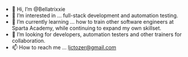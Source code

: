 - 👋 Hi, I’m @Bellatrixxie
- 👀 I’m interested in ... full-stack development and automation testing.
- 🌱 I’m currently learning ... how to train other software engineers at Sparta Academy, while continuing to expand my own skillset.
- 💞️ I’m looking for developers, automation testers and other trainers for collaboration.
- 📫 How to reach me ... ljctozer@gmail.com

<!---
Bellatrixxie/Bellatrixxie is a ✨ special ✨ repository because its `README.md` (this file) appears on your GitHub profile.
You can click the Preview link to take a look at your changes.
--->
